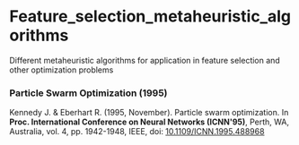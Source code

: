 # Feature_selection_metaheuristic_algorithms
 Different metaheuristic algorithms for application in feature selection and other optimization problems

### Particle Swarm Optimization (1995)
Kennedy J. & Eberhart R. (1995, November). Particle swarm optimization. In __Proc. International Conference on Neural Networks (ICNN'95)__, Perth, WA, Australia, vol. 4, pp. 1942-1948, IEEE, doi: [10.1109/ICNN.1995.488968](https://ieeexplore.ieee.org/document/488968)
